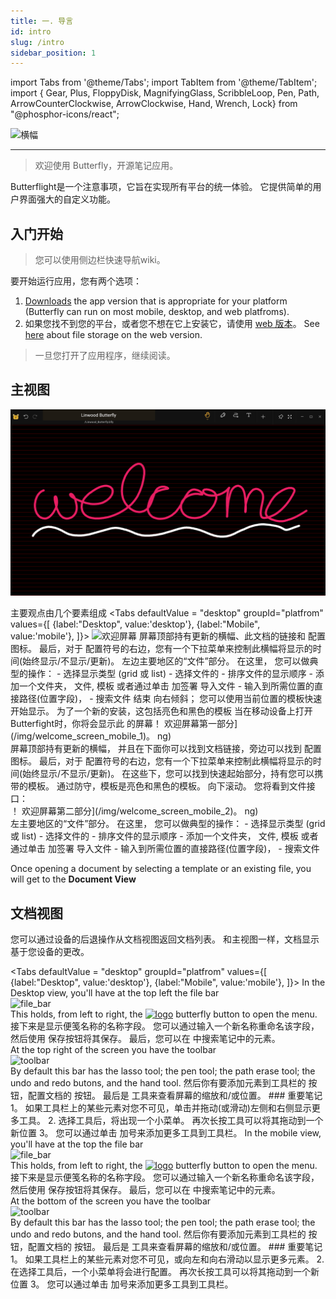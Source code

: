 ```yaml
---
title: 一. 导言
id: intro
slug: /intro
sidebar_position: 1
---
```


import Tabs from '@theme/Tabs';
import TabItem from '@theme/TabItem';
import { Gear, Plus, FloppyDisk, MagnifyingGlass, ScribbleLoop, Pen, Path, ArrowCounterClockwise, ArrowClockwise, Hand, Wrench, Lock} from "@phosphor-icons/react";

![横幅](/img/banner.png)

---

> 欢迎使用 Butterfly，开源笔记应用。

Butterflight是一个注意事项，它旨在实现所有平台的统一体验。 它提供简单的用户界面强大的自定义功能。

## 入门开始

> 您可以使用侧边栏快速导航wiki。


要开始运行应用，您有两个选项：
1. [Downloads](/downloads) the app version that is appropriate for your platform (Butterfly can run on most mobile, desktop, and web platfroms).
2. 如果您找不到您的平台，或者您不想在它上安装它，请使用 [web 版本](https://butterfly.linwood.dev)。 See [here](storage#web) about file storage on the web version.

> 一旦您打开了应用程序，继续阅读。



## 主视图

![主视图](main.png)

主要观点由几个要素组成
<Tabs
    defaultValue = "desktop"
    groupId="platfrom"
        values={[
        {label:"Desktop", value:'desktop'},
 {label:"Mobile", value:'mobile'},
 ]}>
    <TabItem value="desktop">
        ![欢迎屏幕](/img/welcome_screen_desktop.png)
        屏幕顶部持有更新的横幅、此文档的链接和 <Gear/> 配置图标。 最后，对于 <Gear/> 配置符号的右边，您有一个下拉菜单来控制此横幅将显示的时间(始终显示/不显示/更新)。
        左边主要地区的“文件”部分。 在这里， 您可以做典型的操作：
            - 选择显示类型 (grid 或 list)
            - 选择文件的
            - 排序文件的显示顺序
            - 添加一个文件夹， 文件, 模板 或者通过单击 <Plus/> 加签署
            导入文件 - 输入到所需位置的直接路径(位置字段)，
            - 搜索文件
        结束 向右倾斜； 您可以使用当前位置的模板快速开始显示。 为了一个新的安装，这包括亮色和黑色的模板
    </TabItem>
    <TabItem value="mobile">
        当在移动设备上打开Butterfight时，你将会显示此
        的屏幕！ 欢迎屏幕第一部分](/img/welcome_screen_mobile_1)。 ng)   
        屏幕顶部持有更新的横幅， 并且在下面你可以找到文档链接，旁边可以找到 <Gear/> 配置图标。 最后，对于 <Gear/> 配置符号的右边，您有一个下拉菜单来控制此横幅将显示的时间(始终显示/不显示/更新)。
        在这些下，您可以找到快速起始部分，持有您可以携带的模板。 通过防守，模板是亮色和黑色的模板。 
        向下滚动。 您将看到文件接口：
        \
        ！ 欢迎屏幕第二部分](/img/welcome_screen_mobile_2)。 ng)  
        左主要地区的“文件”部分。 在这里， 您可以做典型的操作：
        - 选择显示类型 (grid 或 list)
        - 选择文件的
        - 排序文件的显示顺序
        - 添加一个文件夹， 文件, 模板 或者通过单击 <Plus/> 加签署
        导入文件 - 输入到所需位置的直接路径(位置字段)，
        - 搜索文件
    </TabItem>
</Tabs>

Once opening a document by selecting a template or an existing file, you will get to the **Document View**

## 文档视图

您可以通过设备的后退操作从文档视图返回文档列表。 和主视图一样，文档显示基于您设备的更改。 

<Tabs
    defaultValue = "desktop"
    groupId="platfrom"
        values={[
        {label:"Desktop", value:'desktop'},
 {label:"Mobile", value:'mobile'},
 ]}>
    <TabItem value="desktop">
        In the Desktop view, you'll have at the top left the file bar\
        ![file_bar](/img/document_view_file_bar.png)\
        This holds, from left to right, the 
        [<img alt="logo" src="/img/logo.png" width="16"/>](/img/logo.png)
        butterfly button to open the menu. 接下来是显示便笺名称的名称字段。 您可以通过输入一个新名称重命名该字段，然后使用 <FloppyDisk/> 保存按钮将其保存。 最后，您可以在 <MagnifyingGlass/> 中搜索笔记中的元素。
        \
        At the top right of the screen you have the toolbar\
        ![toolbar](/img/document_view_toolbar.png)\
        By default this bar has the <ScribbleLoop/> lasso tool; the <Pen/> pen tool; the <Path/> path erase tool; the <ArrowCounterClockwise/> undo and <ArrowClockwise/> redo butons, and the <Hand/> hand tool. 然后你有要添加元素到工具栏的 <Plus/> 按钮，配置文档的 <Wrench/> 按钮。 最后是 <Lock/> 工具来查看屏幕的缩放和/或位置。 
        ### 重要笔记
        1。 如果工具栏上的某些元素对您不可见，单击并拖动(或滑动)左侧和右侧显示更多工具。 
        2. 选择工具后，将出现一个小菜单。 再次长按工具可以将其拖动到一个新位置
        3。 您可以通过单击 <Plus/> 加号来添加更多工具到工具栏。 
    </TabItem>
    <TabItem value="mobile">
        In the mobile view, you'll have at the top the file bar\
        ![file_bar](/img/document_view_file_bar.png)\
        This holds, from left to right, the 
        [<img alt="logo" src="/img/logo.png" width="16"/>](/img/logo.png)
        butterfly button to open the menu. 接下来是显示便笺名称的名称字段。 您可以通过输入一个新名称重命名该字段，然后使用 <FloppyDisk/> 保存按钮将其保存。 最后，您可以在 <MagnifyingGlass/> 中搜索笔记中的元素。
        \
        At the bottom of the screen you have the toolbar\
        ![toolbar](/img/document_view_toolbar.png)\
        By default this bar has the <ScribbleLoop/> lasso tool; the <Pen/> pen tool; the <Path/> path erase tool; the <ArrowCounterClockwise/> undo and <ArrowClockwise/> redo butons, and the <Hand/> hand tool. 然后你有要添加元素到工具栏的 <Plus/> 按钮，配置文档的 <Wrench/> 按钮。 最后是 <Lock/> 工具来查看屏幕的缩放和/或位置。 
        ### 重要笔记
        1。 如果工具栏上的某些元素对您不可见，或向左和向右滑动以显示更多元素。 
        2. 在选择工具后，一个小菜单将会进行配置。 再次长按工具可以将其拖动到一个新位置
        3。 您可以通过单击 <Plus/> 加号来添加更多工具到工具栏。 
    </TabItem>
</Tabs>
	

